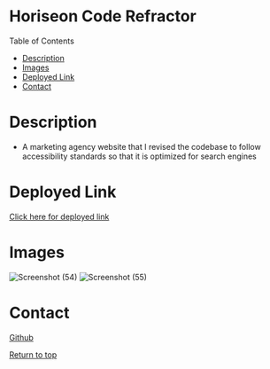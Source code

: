 # Horiseon Code Refractor
 Table of Contents
* [Description](#description)
* [Images](#images)
* [Deployed Link](#deployed-link)
* [Contact](#contact)


# Description
* A marketing agency website that I revised the codebase to follow accessibility standards so that it is optimized for search engines

# Deployed Link
  <a href="https://justynsubrai.github.io/Horiseon-Code-Refractor/">Click here for deployed link</a>

# Images
![Screenshot (54)](https://user-images.githubusercontent.com/93629180/175184606-91448bbb-dd0c-47a0-80df-45864eb3fcc7.png)
![Screenshot (55)](https://user-images.githubusercontent.com/93629180/175184614-b962f581-0704-4bb0-8da6-00f8f0c2b21a.png)


# Contact
<a href="https://github.com/JustynSubrai">Github</a>






[Return to top](#horiseon-code-refractor)
